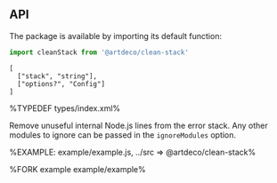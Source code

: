 
## API

The package is available by importing its default function:

```js
import cleanStack from '@artdeco/clean-stack'
```

```## cleanStack
[
  ["stack", "string"],
  ["options?", "Config"]
]
```

%TYPEDEF types/index.xml%

Remove unuseful internal Node.js lines from the error stack. Any other modules to ignore can be passed in the `ignoreModules` option.

%EXAMPLE: example/example.js, ../src => @artdeco/clean-stack%

%FORK example example/example%
